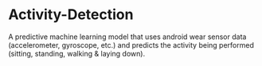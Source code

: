 # Activity-Detection

A predictive machine learning model that uses android wear sensor data (accelerometer, gyroscope, etc.) and 
predicts the activity being performed (sitting, standing, walking & laying down).
 
